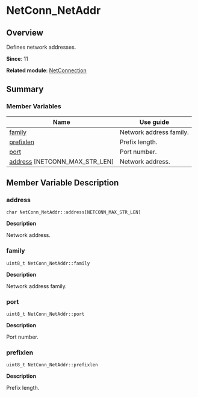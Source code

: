 # NetConn_NetAddr


## Overview

Defines network addresses.

**Since**: 11

**Related module**: [NetConnection](_net_connection.md)


## Summary


### Member Variables

| Name| Use guide| 
| -------- | -------- |
| [family](#family) | Network address family.| 
| [prefixlen](#prefixlen) | Prefix length.| 
| [port](#port) | Port number.| 
| [address](#address) [NETCONN_MAX_STR_LEN] | Network address.| 


## Member Variable Description


### address

```
char NetConn_NetAddr::address[NETCONN_MAX_STR_LEN]
```

**Description**

Network address.


### family

```
uint8_t NetConn_NetAddr::family
```

**Description**

Network address family.


### port

```
uint8_t NetConn_NetAddr::port
```

**Description**

Port number.


### prefixlen

```
uint8_t NetConn_NetAddr::prefixlen
```

**Description**

Prefix length.
